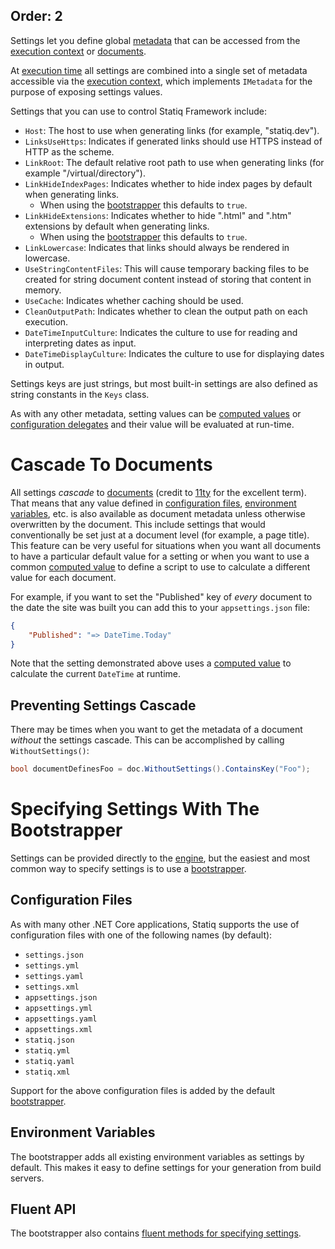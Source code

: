 Order: 2
---
Settings let you define global [metadata](xref:documents-and-metadata#about-metadata) that can be accessed from the [execution context](xref:execution#execution-context) or [documents](xref:documents-and-metadata).

At [execution time](xref:execution) all settings are combined into a single set of metadata accessible via the [execution context](xref:execution#execution-context), which implements `IMetadata` for the purpose of exposing settings values.

Settings that you can use to control Statiq Framework include:

- `Host`: The host to use when generating links (for example, "statiq.dev").
- `LinksUseHttps`: Indicates if generated links should use HTTPS instead of HTTP as the scheme.
- `LinkRoot`: The default relative root path to use when generating links (for example "/virtual/directory").
- `LinkHideIndexPages`: Indicates whether to hide index pages by default when generating links.
  - When using the [bootstrapper](xref:bootstrapper) this defaults to `true`.
- `LinkHideExtensions`: Indicates whether to hide ".html" and ".htm" extensions by default when generating links.
  - When using the [bootstrapper](xref:bootstrapper) this defaults to `true`.
- `LinkLowercase`: Indicates that links should always be rendered in lowercase.
- `UseStringContentFiles`: This will cause temporary backing files to be created for string document content instead of storing that content in memory.
- `UseCache`: Indicates whether caching should be used.
- `CleanOutputPath`: Indicates whether to clean the output path on each execution.
- `DateTimeInputCulture`: Indicates the culture to use for reading and interpreting dates as input.
- `DateTimeDisplayCulture`: Indicates the culture to use for displaying dates in output.

Settings keys are just strings, but most built-in settings are also defined as string constants in the `Keys` class.

As with any other metadata, setting values can be [computed values](xref:metadata-values#computed-values) or [configuration delegates](xref:configuration-delegates) and their value will be evaluated at run-time.

# Cascade To Documents

All settings _cascade_ to [documents](xref:documents-and-metadata) (credit to [11ty](https://www.11ty.dev/docs/data-cascade/) for the excellent term). That means that any value defined in [configuration files](#configuration-files), [environment variables](#environment-variables), etc. is also available as document metadata unless otherwise overwritten by the document. This include settings that would conventionally be set just at a document level (for example, a page title). This feature can be very useful for situations when you want all documents to have a particular default value for a setting or when you want to use a common [computed value](xref:metadata-values#computed-values) to define a script to use to calculate a different value for each document.

For example, if you want to set the "Published" key of _every_ document to the date the site was built you can add this to your `appsettings.json` file:

```json
{
    "Published": "=> DateTime.Today"
}
```

Note that the setting demonstrated above uses a [computed value](xref:metadata-values#computed-values) to calculate the current `DateTime` at runtime.

## Preventing Settings Cascade

There may be times when you want to get the metadata of a document _without_ the settings cascade. This can be accomplished by calling `WithoutSettings()`:

```csharp
bool documentDefinesFoo = doc.WithoutSettings().ContainsKey("Foo");
```

# Specifying Settings With The Bootstrapper

Settings can be provided directly to the [engine](xref:execution#engine), but the easiest and most common way to specify settings is to use a [bootstrapper](xref:bootstrapper).

## Configuration Files

As with many other .NET Core applications, Statiq supports the use of configuration files with one of the following names (by default):

- `settings.json`
- `settings.yml`
- `settings.yaml`
- `settings.xml`
- `appsettings.json`
- `appsettings.yml`
- `appsettings.yaml`
- `appsettings.xml`
- `statiq.json`
- `statiq.yml`
- `statiq.yaml`
- `statiq.xml`

Support for the above configuration files is added by the default [bootstrapper](xref:bootstrapper).

## Environment Variables

The bootstrapper adds all existing environment variables as settings by default. This makes it easy to define settings for your generation from build servers.

## Fluent API

The bootstrapper also contains [fluent methods for specifying settings](xref:specifying-settings).
